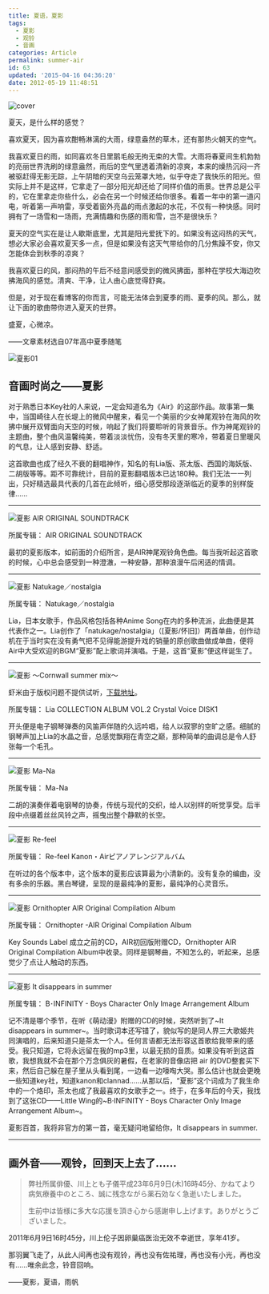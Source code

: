 ```yaml
---
title: 夏语，夏影
tags:
  - 夏影
  - 观铃
  - 音画
categories: Article
permalink: summer-air
id: 63
updated: '2015-04-16 04:36:20'
date: 2012-05-19 11:48:51
---
```


![cover](https://cat.yufan.me/cats/012057pmo.jpg)

夏天，是什么样的感觉？

喜欢夏天，因为喜欢酣畅淋漓的大雨，绿意盎然的草木，还有那热火朝天的空气。

我喜欢夏日的雨，如同喜欢冬日里鹅毛般无拘无束的大雪。大雨将春夏间生机勃勃的亮丽世界洗刷的绿意盎然，雨后的空气里透着清新的凉爽，本来的燥热沉闷一齐被驱赶得无影无踪，上午阴暗的天空乌云笼罩大地，似乎夺走了我快乐的阳光。但实际上并不是这样，它拿走了一部分阳光却还给了同样价值的雨景。世界总是公平的，它在里拿走你些什么，必会在另一个时候还给你很多。看着一年中的第一道闪电，听着第一声响雷，享受着窗外亮晶的雨点激起的水花，不仅有一种快感。同时拥有了一场雪和一场雨，充满情趣和伤感的雨和雪，岂不是很快乐？

<!--more-->

夏天的空气实在是让人歇斯底里，尤其是阳光爱抚下的。如果没有这闷热的天气，想必大家必会喜欢夏天多一点，但是如果没有这天气带给你的几分焦躁不安，你又怎能体会到秋季的凉爽？

我喜欢夏日的风，那闷热的午后不经意间感受到的微风拂面，那种在学校大海边吹拂海风的感觉。清爽、干净，让人由心底觉得舒爽。

但是，对于现在看博客的你而言，可能无法体会到夏季的雨、夏季的风。那么，就让下面的歌曲带你进入夏天的世界。

盛夏，心微凉。

——文章素材选自07年高中夏季随笔

![夏影01](https://cat.yufan.me/cats/0120579xC.jpg)

## 音画时尚之——夏影

对于熟悉日本Key社的人来说，一定会知道名为《Air》的这部作品。故事第一集中，当国崎往人在长堤上的微风中醒来，看见一个美丽的少女神尾观铃在海风的吹拂中展开双臂面向天空的时候，响起了我们将要聆听的背景音乐。作为神尾观铃的主题曲，整个曲风温馨纯美，带着淡淡忧伤，没有冬天里的寒冷，带着夏日里暖风的气息，让人感到安静、舒适。

这首歌曲也成了经久不衰的翻唱神作，知名的有Lia版、茶太版、西国的海妖版、二胡版等等。距不可靠统计，目前的夏影翻唱版本已达180种。我们无法一一列出，只好精选最具代表的几首在此倾听，细心感受那段逐渐临近的夏季的别样旋律……

---

![夏影 AIR ORIGINAL SOUNDTRACK](https://cat.yufan.me/cats/012057iL0.jpg)



所属专辑： AIR ORIGINAL SOUNDTRACK

最初的夏影版本，如前面的介绍所言，是AIR神尾观铃角色曲。每当我听起这首歌的时候，心中总会感受到一种澄澈，一种安静，那种浪漫午后闲适的情调。

---

![夏影 Natukage／nostalgia](https://cat.yufan.me/cats/012057TSx.jpg)



所属专辑： Natukage／nostalgia

Lia，日本女歌手，作品风格包括各种Anime Song在内的多种流派，此曲便是其代表作之一。Lia创作了「natukage/nostalgia」（[夏影/怀旧]）两首单曲，创作动机在于当时实在没有勇气把不见得能游提升戏的销量的原创歌曲做成单曲，便将Air中大受欢迎的BGM“夏影”配上歌词并演唱。于是，这首“夏影”便这样诞生了。

---

![夏影 ～Cornwall summer mix～](https://cat.yufan.me/cats/012057fGe.jpg)

虾米由于版权问题不提供试听，[下载地址](http://115.com/file/clgh7xrm)。

所属专辑： Lia COLLECTION ALBUM VOL.2 Crystal Voice DISK1

开头便是电子钢琴弹奏的风笛声伴随的久远吟唱，给人以寂寥的空旷之感。细腻的钢琴声加上Lia的水晶之音，总感觉飘翔在青空之巅，那种简单的曲调总是令人舒张每一个毛孔。

---

![夏影 Ma-Na](https://cat.yufan.me/cats/012057sZU.jpg)



所属专辑： Ma-Na

二胡的演奏伴着电钢琴的协奏，传统与现代的交织，给人以别样的听觉享受。后半段中点缀着丝丝风铃之声，摇曳出整个静默的长空。

---

![夏影 Re-feel](https://cat.yufan.me/cats/012057VdC.jpg)



所属专辑： Re-feel Kanon・Airピアノアレンジアルバム

在听过的各个版本中，这个版本的夏影应该算最为小清新的。没有复杂的编曲，没有多余的乐器。黑白琴键，呈现的是最纯净的夏影，最纯净的心灵音乐。

---

![夏影 Ornithopter AIR Original Compilation Album](https://cat.yufan.me/cats/012058FDS.jpg)



所属专辑： Ornithopter -AIR Original Compilation Album

Key Sounds Label 成立之前的CD，AIR初回版附赠CD，Ornithopter AIR Original Compilation Album中收录。同样是钢琴曲，不知怎么的，听起来，总感觉少了点让人触动的东西。

---

![夏影 It disappears in summer](https://cat.yufan.me/cats/01205802H.jpg)



所属专辑： B･INFINITY - Boys Character Only Image Arrangement Album

记不清是哪个季节，在听《萌动漫》附赠的CD的时候，突然听到了~It disappears in summer~。当时歌词本还写错了，貌似写的是同人界三大歌姬共同演唱的，后来知道只是茶太一个人。任何言语都无法形容这首歌给我带来的感受。我只知道，它将永远留在我的mp3里，以最无损的音质。如果没有听到这首歌，我想我就不会在那个万念俱灰的暑假，在老家的音像店把 air 的DVD整套买下来，然后自己躲在屋子里从头看到尾，一边看一边嚎啕大哭。那么估计也就会更晚一些知道key社，知道kanon和clannad……从那以后，“夏影”这个词成为了我生命中的一个烙印，茶太也成了我最喜欢的女歌手之一。终于，在多年后的今天，我找到了这张CD——Little Wing的~B·INFINITY - Boys Character Only Image Arrangement Album~。

夏影百首，我将非官方的第一首，毫无疑问地留给你，It disappears in summer.

---

## 画外音——观铃，回到天上去了……

>弊社所属俳優、川上とも子儀平成23年6月9日(木)16時45分、かねてより病気療養中のところ、誠に残念ながら薬石効なく急逝いたしました。
>
>生前中は皆様に多大な応援を頂き心から感謝申し上げます。ありがとうございました。

2011年6月9日16时45分，川上伦子因卵巢癌医治无效不幸逝世，享年41岁。

那羽翼飞走了，从此人间再也没有观铃，再也没有佐祐理，再也没有小光，再也没有……唯余此念，铃音回响。

——夏影，夏语，雨帆
